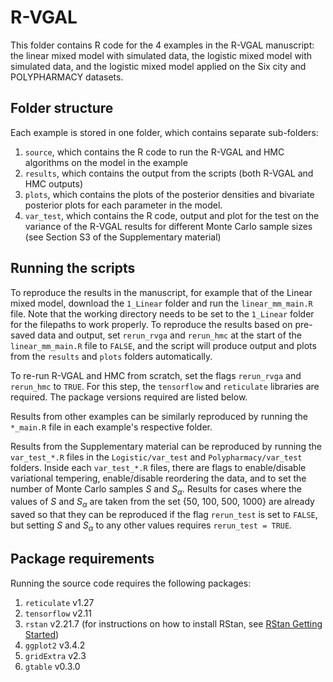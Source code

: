 # R-VGAL

This folder contains R code for the 4 examples in the R-VGAL manuscript: the linear mixed model with simulated data, the logistic mixed model with simulated data, and the logistic mixed model applied on the Six city and POLYPHARMACY datasets.

## Folder structure
Each example is stored in one folder, which contains separate sub-folders:
1. `source`, which contains the R code to run the R-VGAL and HMC algorithms on the model in the example
2. `results`, which contains the output from the scripts (both R-VGAL and HMC outputs)
3. `plots`, which contains the plots of the posterior densities and bivariate posterior plots for each parameter in the model.
4. `var_test`, which contains the R code, output and plot for the test on the variance of the R-VGAL results for different Monte Carlo sample sizes (see Section S3 of the Supplementary material)

## Running the scripts
To reproduce the results in the manuscript, for example that of the Linear mixed model, download the `1_Linear` folder and run the `linear_mm_main.R` file. Note that the working directory needs to be set to the `1_Linear` folder for the filepaths to work properly. To reproduce the results based on pre-saved data and output, set `rerun_rvga` and `rerun_hmc` at the start of the `linear_mm_main.R` file to `FALSE`, and the script will produce output and plots from the `results` and `plots` folders automatically.

To re-run R-VGAL and HMC from scratch, set the flags `rerun_rvga` and `rerun_hmc` to `TRUE`. For this step, the `tensorflow` and `reticulate` libraries are required. The package versions required are listed below.

Results from other examples can be similarly reproduced by running the `*_main.R` file in each example's respective folder.

Results from the Supplementary material can be reproduced by running the `var_test_*.R` files in the `Logistic/var_test` and `Polypharmacy/var_test` folders. Inside each `var_test_*.R` files, there are flags to enable/disable variational tempering, enable/disable reordering the data, and to set the number of Monte Carlo samples $S$ and $S_\alpha$. Results for cases where the values of $S$ and $S_\alpha$ are taken from the set {50, 100, 500, 1000} are already saved so that they can be reproduced if the flag `rerun_test` is set to `FALSE`, but setting $S$ and $S_\alpha$ to any other values requires `rerun_test = TRUE`.

## Package requirements
Running the source code requires the following packages:
1. `reticulate` v1.27
2. `tensorflow` v2.11
3. `rstan` v2.21.7 (for instructions on how to install RStan, see [RStan Getting Started](https://github.com/stan-dev/rstan/wiki/RStan-Getting-Started))
4. `ggplot2` v3.4.2
5. `gridExtra` v2.3
6. `gtable` v0.3.0         
         
         
         
